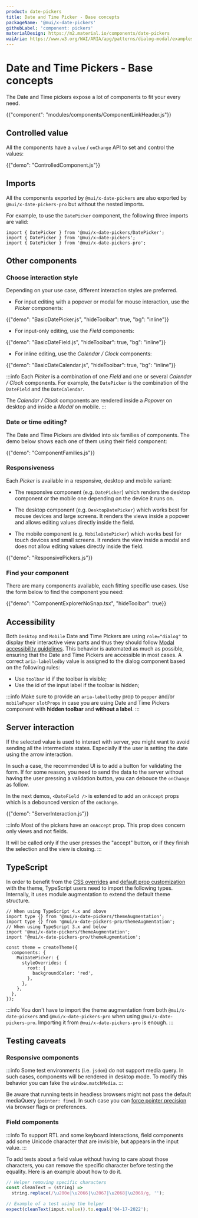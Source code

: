 ```yaml
---
product: date-pickers
title: Date and Time Picker - Base concepts
packageName: '@mui/x-date-pickers'
githubLabel: 'component: pickers'
materialDesign: https://m2.material.io/components/date-pickers
waiAria: https://www.w3.org/WAI/ARIA/apg/patterns/dialog-modal/examples/datepicker-dialog/
---
```


# Date and Time Pickers - Base concepts

<p class="description">The Date and Time pickers expose a lot of components to fit your every need.</p>

{{"component": "modules/components/ComponentLinkHeader.js"}}

## Controlled value

All the components have a `value` / `onChange` API to set and control the values:

{{"demo": "ControlledComponent.js"}}

## Imports

All the components exported by `@mui/x-date-pickers` are also exported by `@mui/x-date-pickers-pro` but without the nested imports.

For example, to use the `DatePicker` component, the following three imports are valid:

```tsx
import { DatePicker } from '@mui/x-date-pickers/DatePicker';
import { DatePicker } from '@mui/x-date-pickers';
import { DatePicker } from '@mui/x-date-pickers-pro';
```

## Other components

### Choose interaction style

Depending on your use case, different interaction styles are preferred.

- For input editing with a popover or modal for mouse interaction, use the _Picker_ components:

{{"demo": "BasicDatePicker.js", "hideToolbar": true, "bg": "inline"}}

- For input-only editing, use the _Field_ components:

{{"demo": "BasicDateField.js", "hideToolbar": true, "bg": "inline"}}

- For inline editing, use the _Calendar / Clock_ components:

{{"demo": "BasicDateCalendar.js", "hideToolbar": true, "bg": "inline"}}

:::info
Each _Picker_ is a combination of one _Field_ and one or several _Calendar / Clock_ components.
For example, the `DatePicker` is the combination of the `DateField` and the `DateCalendar`.

The _Calendar / Clock_ components are rendered inside a _Popover_ on desktop and inside a _Modal_ on mobile.
:::

### Date or time editing?

The Date and Time Pickers are divided into six families of components.
The demo below shows each one of them using their field component:

{{"demo": "ComponentFamilies.js"}}

### Responsiveness

Each _Picker_ is available in a responsive, desktop and mobile variant:

- The responsive component (e.g. `DatePicker`) which renders the desktop component or the mobile one depending on the device it runs on.

- The desktop component (e.g. `DesktopDatePicker`) which works best for mouse devices and large screens.
  It renders the views inside a popover and allows editing values directly inside the field.

- The mobile component (e.g. `MobileDatePicker`) which works best for touch devices and small screens.
  It renders the view inside a modal and does not allow editing values directly inside the field.

{{"demo": "ResponsivePickers.js"}}

### Find your component

There are many components available, each fitting specific use cases. Use the form below to find the component you need:

{{"demo": "ComponentExplorerNoSnap.tsx", "hideToolbar": true}}

## Accessibility

Both `Desktop` and `Mobile` Date and Time Pickers are using `role="dialog"` to display their interactive view parts and thus they should follow [Modal accessibility guidelines](/material-ui/react-modal/#accessibility).
This behavior is automated as much as possible, ensuring that the Date and Time Pickers are accessible in most cases.
A correct `aria-labelledby` value is assigned to the dialog component based on the following rules:

- Use `toolbar` id if the toolbar is visible;
- Use the id of the input label if the toolbar is hidden;

:::info
Make sure to provide an `aria-labelledby` prop to `popper` and/or `mobilePaper` `slotProps` in case you are using Date and Time Pickers component with **hidden toolbar** and **without a label**.
:::

## Server interaction

If the selected value is used to interact with server, you might want to avoid sending all the intermediate states.
Especially if the user is setting the date using the arrow interaction.

In such a case, the recommended UI is to add a button for validating the form.
If for some reason, you need to send the data to the server without having the user pressing a validation button, you can debouce the `onChange` as follow.

In the next demos, `<DateField />` is extended to add an `onAccept` props which is a debounced version of the `onChange`.

{{"demo": "ServerInteraction.js"}}

:::info
Most of the pickers have an `onAccept` prop.
This prop does concern only views and not fields.

It will be called only if the user presses the "accept" button, or if they finish the selection and the view is closing.
:::

## TypeScript

In order to benefit from the [CSS overrides](/material-ui/customization/theme-components/#theme-style-overrides) and [default prop customization](/material-ui/customization/theme-components/#theme-default-props) with the theme, TypeScript users need to import the following types.
Internally, it uses module augmentation to extend the default theme structure.

```tsx
// When using TypeScript 4.x and above
import type {} from '@mui/x-date-pickers/themeAugmentation';
import type {} from '@mui/x-date-pickers-pro/themeAugmentation';
// When using TypeScript 3.x and below
import '@mui/x-date-pickers/themeAugmentation';
import '@mui/x-date-pickers-pro/themeAugmentation';

const theme = createTheme({
  components: {
    MuiDatePicker: {
      styleOverrides: {
        root: {
          backgroundColor: 'red',
        },
      },
    },
  },
});
```

:::info
You don't have to import the theme augmentation from both `@mui/x-date-pickers` and `@mui/x-date-pickers-pro` when using `@mui/x-date-pickers-pro`.
Importing it from `@mui/x-date-pickers-pro` is enough.
:::

## Testing caveats

### Responsive components

:::info
Some test environments (i.e. `jsdom`) do not support media query. In such cases, components will be rendered in desktop mode. To modify this behavior you can fake the `window.matchMedia`.
:::

Be aware that running tests in headless browsers might not pass the default mediaQuery (`pointer: fine`).
In such case you can [force pointer precision](https://github.com/microsoft/playwright/issues/7769#issuecomment-1205106311) via browser flags or preferences.

### Field components

:::info
To support RTL and some keyboard interactions, field components add some Unicode character that are invisible, but appears in the input value.
:::

To add tests about a field value without having to care about those characters, you can remove the specific character before testing the equality.
Here is an example about how to do it.

```js
// Helper removing specific characters
const cleanText = (string) =>
  string.replace(/\u200e|\u2066|\u2067|\u2068|\u2069/g, '');

// Example of a test using the helper
expect(cleanText(input.value)).to.equal('04-17-2022');
```
